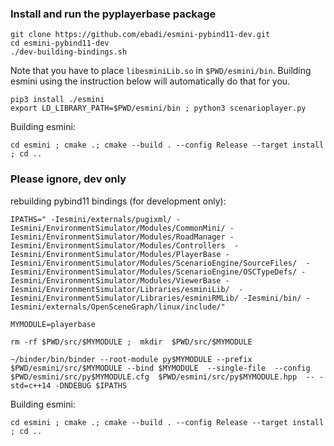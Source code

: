 
### Install and run the pyplayerbase package
```
git clone https://github.com/ebadi/esmini-pybind11-dev.git
cd esmini-pybind11-dev
./dev-building-bindings.sh
```
Note that you have to place `libesminiLib.so` in `$PWD/esmini/bin`. Building esmini using the instruction below will automatically do that for you. 
```
pip3 install ./esmini
export LD_LIBRARY_PATH=$PWD/esmini/bin ; python3 scenarioplayer.py
```



Building esmini:
```
cd esmini ; cmake .; cmake --build . --config Release --target install ; cd ..
```

### Please ignore, dev only 
rebuilding pybind11 bindings (for development only): 
```
IPATHS=" -Iesmini/externals/pugixml/ -Iesmini/EnvironmentSimulator/Modules/CommonMini/ -Iesmini/EnvironmentSimulator/Modules/RoadManager -Iesmini/EnvironmentSimulator/Modules/Controllers  -Iesmini/EnvironmentSimulator/Modules/PlayerBase -Iesmini/EnvironmentSimulator/Modules/ScenarioEngine/SourceFiles/  -Iesmini/EnvironmentSimulator/Modules/ScenarioEngine/OSCTypeDefs/ -Iesmini/EnvironmentSimulator/Modules/ViewerBase -Iesmini/EnvironmentSimulator/Libraries/esminiLib/  -Iesmini/EnvironmentSimulator/Libraries/esminiRMLib/ -Iesmini/bin/ -Iesmini/externals/OpenSceneGraph/linux/include/"

MYMODULE=playerbase

rm -rf $PWD/src/$MYMODULE ;  mkdir  $PWD/src/$MYMODULE

~/binder/bin/binder --root-module py$MYMODULE --prefix $PWD/esmini/src/$MYMODULE --bind $MYMODULE  --single-file  --config $PWD/esmini/src/py$MYMODULE.cfg  $PWD/esmini/src/py$MYMODULE.hpp  -- -std=c++14 -DNDEBUG $IPATHS
```

Building esmini:
```
cd esmini ; cmake .; cmake --build . --config Release --target install ; cd ..
```
